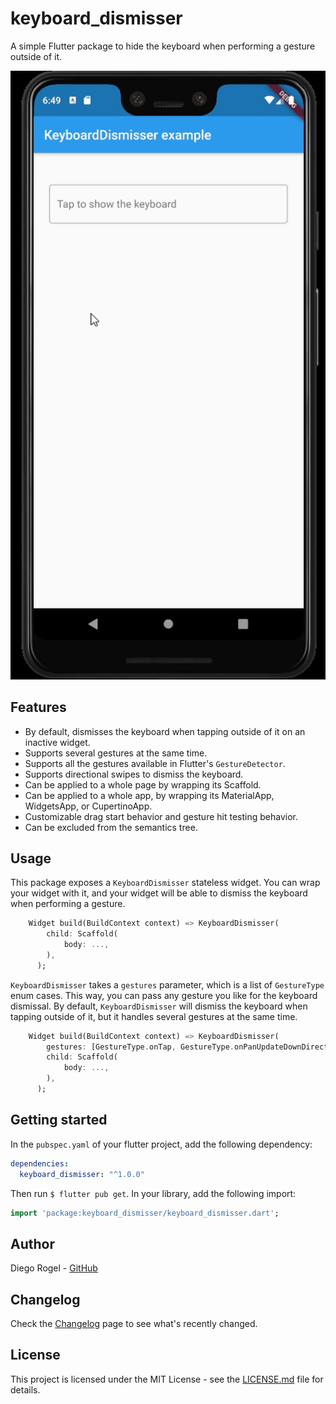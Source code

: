 # keyboard_dismisser

A simple Flutter package to hide the keyboard when performing a gesture outside of it.

![Example](./keyboard_dismisser.gif)

## Features

* By default, dismisses the keyboard when tapping outside of it on an inactive widget.
* Supports several gestures at the same time.
* Supports all the gestures available in Flutter's `GestureDetector`.
* Supports directional swipes to dismiss the keyboard.
* Can be applied to a whole page by wrapping its Scaffold.
* Can be applied to a whole app, by wrapping its MaterialApp, WidgetsApp, or CupertinoApp.
* Customizable drag start behavior and gesture hit testing behavior.
* Can be excluded from the semantics tree.

## Usage

This package exposes a `KeyboardDismisser` stateless widget. You can wrap your widget with it, and
your widget will be able to dismiss the keyboard when performing a gesture.

```dart
    Widget build(BuildContext context) => KeyboardDismisser(
        child: Scaffold(
            body: ...,
        ),
      );
```

`KeyboardDismisser` takes a `gestures` parameter, which is a list of `GestureType` enum cases. This
way, you can pass any gesture you like for the keyboard dismissal. By default, `KeyboardDismisser`
will dismiss the keyboard when tapping outside of it, but it handles several gestures at the 
same time.

```dart
    Widget build(BuildContext context) => KeyboardDismisser(
        gestures: [GestureType.onTap, GestureType.onPanUpdateDownDirection],
        child: Scaffold(
            body: ...,
        ),
      );
```

## Getting started

In the `pubspec.yaml` of your flutter project, add the following dependency:

```yaml
dependencies:
  keyboard_dismisser: "^1.0.0"
```

Then run `$ flutter pub get`. In your library, add the following import:

```dart
import 'package:keyboard_dismisser/keyboard_dismisser.dart';
```

## Author

Diego Rogel - [GitHub](https://github.com/drogel)

## Changelog

Check the [Changelog](./CHANGELOG.md) page to see what's recently changed.

## License

This project is licensed under the MIT License - see the [LICENSE.md](LICENSE.md) file for details.